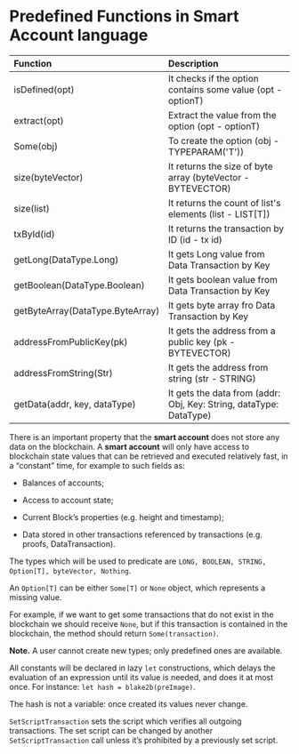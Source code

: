 # Predefined Functions in Smart Account language

| Function | Description |
| :--- | :--- |
| isDefined\(opt\) | It checks if the option contains some value \(opt - optionT\) |
| extract\(opt\) | Extract the value from the option \(opt - optionT\) |
| Some\(obj\) | To create the option \(obj - TYPEPARAM\('T'\)\) |
| size\(byteVector\) | It returns the size of byte array \(byteVector - BYTEVECTOR\) |
| size\(list\) | It returns the count of list's elements \(list - LIST[T]\) |
| txById\(id\) | It returns the transaction by ID \(id - tx id\) |
| getLong\(DataType.Long\) | It gets Long value from Data Transaction by Key |
| getBoolean\(DataType.Boolean\) | It gets boolean value from Data Transaction by Key |
| getByteArray\(DataType.ByteArray\) | It gets byte array fro Data Transaction by Key |
| addressFromPublicKey\(pk\) | It gets the address from a public key \(pk - BYTEVECTOR\) |
| addressFromString\(Str\) | It gets the address from string \(str - STRING\) |
| getData\(addr, key, dataType\) | It gets the data from \(addr: Obj, Key: String, dataType: DataType\) |

There is an important property that the **smart account** does not store any data on the blockchain. A **smart account** will only have access to blockchain state values that can be retrieved and executed relatively fast, in a “constant” time, for example to such fields as:

* Balances of accounts;

* Access to account state;

* Current Block’s properties \(e.g. height and timestamp\);

* Data stored in other transactions referenced by transactions \(e.g. proofs, DataTransaction\).

The types which will be used to predicate are `LONG, BOOLEAN, STRING, Option[T], byteVector, Nothing`.

An `Option[T]` can be either `Some[T]` or `None` object, which represents a missing value.

For example, if we want to get some transactions that do not exist in the blockchain we should receive `None`, but if this transaction is contained in the blockchain, the method should return `Some(transaction)`.

**Note.** A user cannot create new types; only predefined ones are available.

All constants will be declared in lazy `let` constructions, which delays the evaluation of an expression until its value is needed, and does it at most once. For instance: `let hash = blake2b(preImage)`.

The hash is not a variable: once created its values never change.

`SetScriptTransaction` sets the script which verifies all outgoing transactions. The set script can be changed by another `SetScriptTransaction` call unless it’s prohibited by a previously set script.


